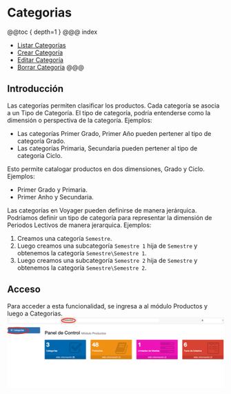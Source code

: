 # Categorias

@@toc { depth=1 } 
@@@ index
* [Listar Categorías](listar_categorias.md)
* [Crear Categoría](crear_categoria.md)
* [Editar Categoría](editar_categoria.md)
* [Borrar Categoría](borrar_categoria.md)
@@@

## Introducción

Las categorías permiten clasificar los productos. Cada categoría se asocia a un Tipo de Categoría. El tipo de categoría,
podría entenderse como la dimensión o perspectiva de la categoría. Ejemplos:

* Las categorías Primer Grado, Primer Año pueden pertener al tipo de categoría Grado.
* Las categorías Primaria, Secundaria pueden pertener al tipo de categoría Ciclo.

Esto permite catalogar productos en dos dimensiones, Grado y Ciclo. Ejemplos:

* Primer Grado y Primaria.
* Primer Anho y Secundaria.

Las categorías en Voyager pueden definirse de manera jerárquica. Podríamos definir un tipo de categoría para representar
la dimensión de Periodos Lectivos de manera jerarquica. Ejemplos:

1. Creamos una categoría `Semestre`.
2. Luego creamos una subcategoría `Semestre 1` hija de `Semestre` y obtenemos la categoría `Semestre\Semestre 1`.
3. Luego creamos una subcategoría `Semestre 2` hija de `Semestre` y obtenemos la categoría `Semestre\Semestre 2`.

## Acceso
Para acceder a esta funcionalidad, se ingresa a al módulo Productos y luego a Categorias.
![Acceso a Categorias](./img/categorias.png)


